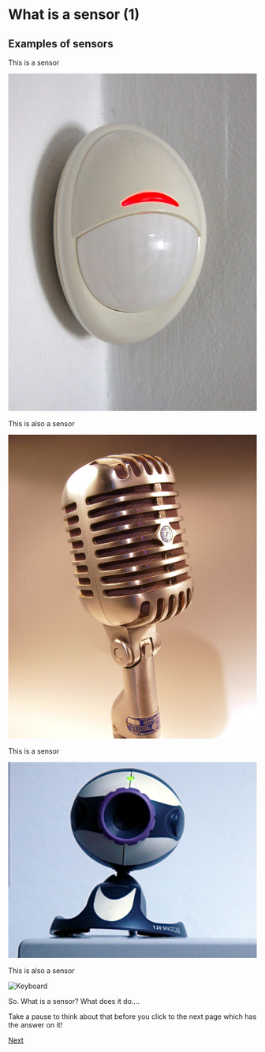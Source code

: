 # What is a sensor (1)
## Examples of sensors

This is a sensor

![Passive infrared motion detector](images/pir.jpg "A passive infrared motion detector")

This is also a sensor

![Microphone](images/microphone.jpg "A microphone")

This is a sensor

![Camera](images/webcam.jpg "A web cam")

This is also a sensor

![Keyboard](images/keyboard.jpg "A computer keyboard")

So. What is a sensor? What does it do....

Take a pause to think about that before you click to the next page which has the answer on it!


[Next](what_is_a_sensor2.md)
